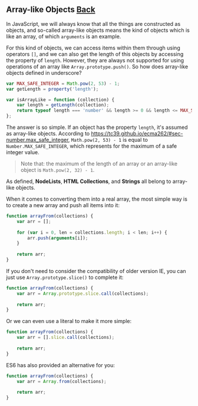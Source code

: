 ## Array-like Objects [Back](./../underscore.md)

In JavaScript, we will always know that all the things are constructed as objects, and so-called array-like objects means the kind of objects which is like an array, of which `arguments` is an example.

For this kind of objects, we can access items within them through using operators `[]`, and we can also get the length of this objects by accessing the property of `length`. However, they are always not supported for using operations of an array like `Array.prototype.push()`. So how does array-like objects defined in underscore?

```js
var MAX_SAFE_INTEGER = Math.pow(2, 53) - 1;
var getLength = property('length');

var isArrayLike = function (collection) {
    var length = getLength(collection);
    return typeof length === 'number' && length >= 0 && length <= MAX_SAFE_INTEGER;
};
```

The answer is so simple. If an object has the property `length`, it's assumed as array-like objects. According to https://tc39.github.io/ecma262/#sec-number.max_safe_integer, `Math.pow(2, 53) - 1` is equal to `Number.MAX_SAFE_INTEGER`, which represents for the maximum of a safe integer value.

> Note that: the maximum of the length of an array or an array-like object is `Math.pow(2, 32) - 1`.

As defined, **NodeLists**, **HTML Collections**, and **Strings** all belong to array-like objects.

When it comes to converting them into a real array, the most simple way is to create a new array and push all items into it:

```js
function arrayFrom(collections) {
    var arr = [];
    
    for (var i = 0, len = collections.length; i < len; i++) {
        arr.push(arguments[i]);    
    }
    
    return arr;
}
```

If you don't need to consider the compatibility of older version IE, you can just use `Array.prototype.slice()` to complete it:

```js
function arrayFrom(collections) {
    var arr = Array.prototype.slice.call(collections);
    
    return arr;
}
```

Or we can even use a literal to make it more simple:

```js
function arrayFrom(collections) {
    var arr = [].slice.call(collections);
    
    return arr;
}
```

ES6 has also provided an alternative for you:

```js
function arrayFrom(collections) {
    var arr = Array.from(collections);
    
    return arr;
}
```